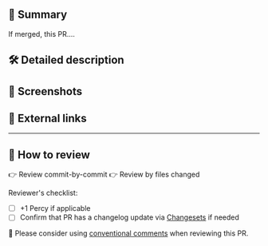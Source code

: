 ## :pushpin: Summary

If merged, this PR....
<!--This should be a short TL;DR that includes the purpose of the PR.
-->

## :hammer_and_wrench: Detailed description

<!-- If more details are appropriate, add them here. What code changed, and why? -->

## :camera_flash: Screenshots

<!-- Screenshots always help, especially if this PR will change what renders to the browser -->

## :link: External links

<!-- Issues, RFC, etc. -->

***

## 👀 How to review

<!-- Suggest how it's best for the reviewer to review the code (choose one, or remove) -->
👉 Review commit-by-commit
👉 Review by files changed

Reviewer's checklist:

- [ ] +1 Percy if applicable
- [ ] Confirm that PR has a changelog update via [Changesets](https://github.com/changesets/changesets) if needed

:speech_balloon: Please consider using [conventional comments](https://conventionalcomments.org/) when reviewing this PR.
